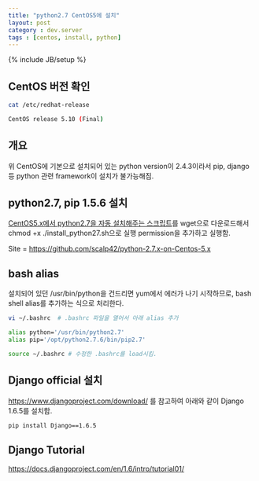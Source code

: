 ```yaml
---
title: "python2.7 CentOS5에 설치"
layout: post
category : dev.server
tags : [centos, install, python]
---
```

{% include JB/setup %}

CentOS 버전 확인
----------------

```bash
cat /etc/redhat-release

CentOS release 5.10 (Final)
```

개요
----

위 CentOS에 기본으로 설치되어 있는 python version이 2.4.3이라서 pip,
django 등 python 관련 framework이 설치가 불가능해짐.

python2.7, pip 1.5.6 설치
-------------------------

[CentOS5.x에서 python2.7을 자동 설치해주는
스크립트](https://raw.githubusercontent.com/scalp42/python-2.7.x-on-Centos-5.x/master/install_python27.sh)를
wget으로 다운로드해서 chmod +x ./install\_python27.sh으로 실행
permission을 추가하고 실행함.

Site = <https://github.com/scalp42/python-2.7.x-on-Centos-5.x>

bash alias
----------

설치되어 있던 /usr/bin/python을 건드리면 yum에서 에러가 나기 시작하므로,
bash shell alias를 추가하는 식으로 처리한다.

```bash
vi ~/.bashrc  # .bashrc 파일을 열어서 아래 alias 추가

alias python='/usr/bin/python2.7'
alias pip='/opt/python2.7.6/bin/pip2.7'

source ~/.bashrc # 수정한 .bashrc를 load시킴.
```

Django official 설치
--------------------

<https://www.djangoproject.com/download/> 를 참고하여 아래와 같이 Django
1.6.5를 설치함.

```bash
pip install Django==1.6.5
```

Django Tutorial
---------------

<https://docs.djangoproject.com/en/1.6/intro/tutorial01/>
